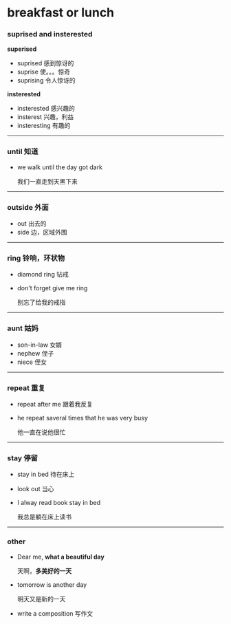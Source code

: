 # breakfast or lunch

### suprised and insterested

**superised**

- suprised 感到惊讶的
- suprise 使。。。惊奇
- suprising 令人惊讶的

**insterested**

- insterested 感兴趣的
- insterest 兴趣，利益
- insteresting 有趣的

---

### until 知道

- we walk until the day got dark

  我们一直走到天黑下来

---

### outside 外面

- out 出去的
- side 边，区域外围

---

### ring 铃响，环状物

- diamond ring 钻戒
- don't forget give me ring

  别忘了给我的戒指

---

### aunt 姑妈

- son-in-law 女婿
- nephew 侄子
- niece 侄女

---

### repeat 重复

- repeat after me 跟着我反复
- he repeat saveral times that he was very busy 

  他一直在说他很忙

---

### stay 停留

- stay in bed 待在床上
- look out 当心
- I alway read book stay in bed
 
  我总是躺在床上读书

---

### other

- Dear me, **what a beautiful day**

  天啊，**多美好的一天**
- tomorrow is another day

  明天又是新的一天
- write a composition 写作文